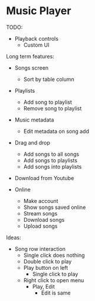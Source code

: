# Music Player

TODO:

- Playback controls
  - Custom UI

Long term features:

- Songs screen
  - Sort by table column
- Playlists
  - Add song to playlist
  - Remove song to playlist
- Music metadata
  - Edit metadata on song add
- Drag and drop
  - Add songs to all songs
  - Add songs to playlists
  - Add songs into playlists
- Download from Youtube

- Online
  - Make account
  - Show songs saved online
  - Stream songs
  - Download songs
  - Upload songs

Ideas:

- Song row interaction
  - Single click does nothing
  - Double click to play
  - Play button on left
    - Single click to play
  - Right click to open menu
    - Play, Edit
      - Edit is same
